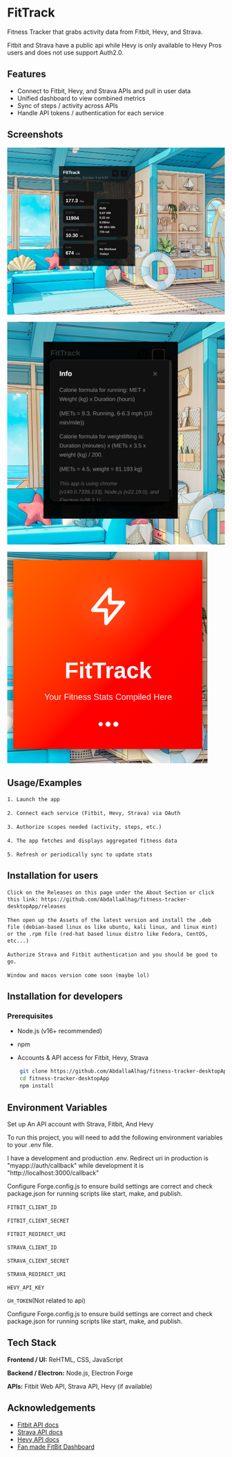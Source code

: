 
# FitTrack

Fitness Tracker that grabs activity data from Fitbit, Hevy, and Strava. 

Fitbit and Strava have a public api while Hevy is only available to Hevy Pros users and does not use support Auth2.0.





## Features

- Connect to Fitbit, Hevy, and Strava APIs and pull in user data  
- Unified dashboard to view combined metrics  
- Sync of steps / activity across APIs  
- Handle API tokens / authentication for each service  

## Screenshots

![Main Dashboard](readMeAssets/screenshot1.png)

![Info Modal](readMeAssets/screenshot2.png)

![Loading Screen](readMeAssets/screenshot3.png)



## Usage/Examples

    1. Launch the app

    2. Connect each service (Fitbit, Hevy, Strava) via OAuth

    3. Authorize scopes needed (activity, steps, etc.)

    4. The app fetches and displays aggregated fitness data

    5. Refresh or periodically sync to update stats

## Installation for users

    Click on the Releases on this page under the About Section or click this link: https://github.com/AbdallaAlhag/fitness-tracker-desktopApp/releases 

    Then open up the Assets of the latest version and install the .deb file (debian-based linux os like ubuntu, kali linux, and linux mint) or the .rpm file (red-hat based linux distro like Fedora, CentOS, etc...)

    Authorize Strava and Fitbit authentication and you should be good to go.

    Window and macos version come soon (maybe lol)

## Installation for developers

### Prerequisites

- Node.js (v16+ recommended)

- npm

- Accounts & API access for Fitbit, Hevy, Strava

```bash
    git clone https://github.com/AbdallaAlhag/fitness-tracker-desktopApp.git
    cd fitness-tracker-desktopApp
    npm install
```

## Environment Variables

Set up An API account with Strava, Fitbit, And Hevy 


To run this project, you will need to add the following environment variables to your .env file.

I have a development and production .env.
Redirect uri in production is "myapp://auth/callback" while development it is "http://localhost:3000/callback"

Configure Forge.config.js to ensure build settings are correct and check package.json for running scripts like start, make, and publish.

`FITBIT_CLIENT_ID`

`FITBIT_CLIENT_SECRET`

`FITBIT_REDIRECT_URI` 

`STRAVA_CLIENT_ID` 

`STRAVA_CLIENT_SECRET` 

`STRAVA_REDIRECT_URI`

`HEVY_API_KEY`

`GH_TOKEN`(Not related to api)

Configure Forge.config.js to ensure build settings are correct and check package.json for running scripts like start, make, and publish.

## Tech Stack

**Frontend / UI:** ReHTML, CSS, JavaScript

**Backend / Electron:** Node.js, Electron Forge

**APIs:** Fitbit Web API, Strava API, Hevy (if available)


## Acknowledgements

 - [Fitbit API docs](https://dev.fitbit.com/build/reference/)
 - [Strava API docs](https://developers.strava.com/)
 - [Hevy API docs](https://api.hevyapp.com/docs/)
 - [Fan made FitBit Dashboard](https://github.com/jlai/fitness-dashboard/)  

